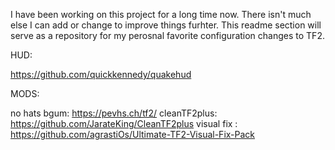 I have been working on this project for a long time now. There isn't much else I can add or change to improve things furhter. 
This readme section will serve as a repository for my perosnal favorite configuration changes to TF2. 


HUD:

https://github.com/quickkennedy/quakehud

MODS:

no hats bgum: https://pevhs.ch/tf2/
cleanTF2plus: https://github.com/JarateKing/CleanTF2plus
visual fix  : https://github.com/agrastiOs/Ultimate-TF2-Visual-Fix-Pack
